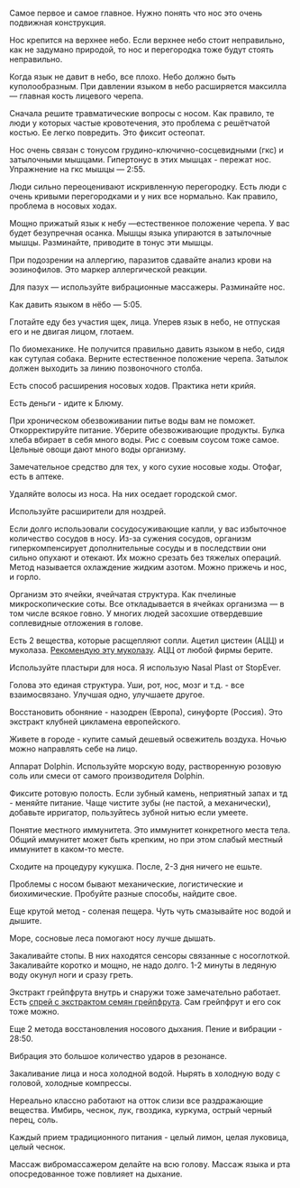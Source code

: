 
Самое первое и самое главное. Нужно понять что нос это очень подвижная конструкция.

Нос крепится на верхнее небо. Если верхнее небо стоит неправильно, как не задумано природой, то нос и перегородка тоже будут стоять неправильно. 

Когда язык не давит в небо, все плохо. Небо должно быть куполообразным. При давлении языком в небо расширяется максилла — главная кость лицевого черепа. 

Сначала решите травматические вопросы с носом. Как правило, те люди у которых частые кровотечения, это проблема с решётчатой костью. Ее легко повредить. Это фиксит остеопат.

Нос очень связан с тонусом грудино-ключично-сосцевидными (гкс) и затылочными мышцами. Гипертонус в этих мышцах - пережат нос. Упражнение на гкс мышцы — 2:55.

Люди сильно переоценивают искривленную перегородку. Есть люди с очень кривыми перегородками и у них все нормально. Как правило, проблема в носовых ходах. 

Мощно прижатый язык к небу —естественное положение черепа. У вас будет безупречная осанка. Мышцы языка упираются в затылочные мышцы. Разминайте, приводите в тонус эти мышцы. 

При подозрении на аллергию, паразитов сдавайте анализ крови на эозинофилов. Это маркер аллергической реакции. 

Для пазух — используйте вибрационные массажеры. Разминайте нос.

Как давить языком в нёбо — 5:05. 

Глотайте еду без участия щек, лица. Уперев язык в небо, не отпуская его и не двигая лицом, глотаем.

По биомеханике. Не получится правильно давить языком в небо, сидя как сутулая собака. Верните естественное положение черепа. Затылок должен выходить за линию позвоночного столба.

Есть способ расширения носовых ходов. Практика нети крийя.

Есть деньги - идите к Блюму.

При хроническом обезвоживании питье воды вам не поможет. Откорректируйте питание. Уберите обезвоживающие продукты. Булка хлеба вбирает в себя много воды. Рис с соевым соусом тоже самое. Цельные овощи дают много воды организму.

Замечательное средство для тех, у кого сухие носовые ходы. Отофаг, есть в аптеке.

Удаляйте волосы из носа. На них оседает городской смог. 

Используйте расширители для ноздрей. 

Если долго использовали сосудосуживающие капли, у вас избыточное количество сосудов в носу. Из-за сужения сосудов, организм гиперкомпенсирует дополнительные сосуды и в последствии они сильно опухают и отекают. Их можно срезать без тяжелых операций. Метод называется охлаждение жидким азотом. Можно прижечь и нос, и горло.

Организм это ячейки, ячейчатая структура. Как пчелиные микроскопические соты. Все откладывается в ячейках организма — в том числе всякое говно. У многих людей засохшие отвердевшие соплевидные отложения в голове.

Есть 2 вещества, которые расщепляют сопли. Ацетил цистеин (АЦЦ) и муколаза. [Рекомендую эту муколазу](https://www.iherb.com/pr/enzymedica-enzyme-defense-120-capsules/3609?rcode=DAY2502&utm_medium=appshare). АЦЦ от любой фирмы берите.

Используйте пластыри для носа. Я использую Nasal Plast от StopEver.

Голова это единая структура. Уши, рот, нос, мозг и т.д. - все взаимосвязано. Улучшая одно, улучшаете другое.

Восстановить обоняние - назодрен (Европа), синуфорте (Россия). Это экстракт клубней цикламена европейского.

Живете в городе - купите самый дешевый освежитель воздуха. Ночью можно направлять себе на лицо.

Аппарат Dolphin. Используйте морскую воду, растворенную розовую соль или смеси от самого производителя Dolphin.

Фиксите ротовую полость. Если зубный камень, неприятный запах и тд - меняйте питание. Чаще чистите зубы (не пастой, а механически), добавьте ирригатор, пользуйтесь зубной нитью если умеете.

Понятие местного иммунитета. Это иммунитет конкретного места тела. Общий иммунитет может быть крепким, но при этом слабый местный иммунитет в каком-то месте.

Сходите на процедуру кукушка. После, 2-3 дня ничего не ешьте.

Проблемы с носом бывают механические, логистические и биохимические. Пробуйте разные способы, найдите свое.

Еще крутой метод - соленая пещера. Чуть чуть смазывайте нос водой и дышите.

Море, сосновые леса помогают носу лучше дышать.

Закаливайте стопы. В них находятся сенсоры связанные с носоглоткой. Закаливайте коротко и мощно, не надо долго. 1-2 минуты в ледяную воду окунул ноги и сразу греть.

Экстракт грейпфрута внутрь и снаружи тоже замечательно работает. Есть [спрей с экстрактом семян грейпфрута](https://www.iherb.com/pr/nutribiotic-nasal-spray-1-fl-oz-29-5-ml/4219?rcode=DAY2502&utm_medium=appshare). Сам грейпфрут и его сок тоже можно.

Еще 2 метода восстановления носового дыхания. Пение и вибрации - 28:50.

Вибрация это большое количество ударов в резонансе.

Закаливание лица и носа холодной водой. Нырять в холодную воду с головой, холодные компрессы.

Нереально классно работают на отток слизи все раздражающие вещества. Имбирь, чеснок, лук, гвоздика, куркума, острый черный перец, соль.

Каждый прием традиционного питания - целый лимон, целая луковица, целый чеснок.

Массаж вибромассажером делайте на всю голову. Массаж языка и рта опосредованное тоже повлияет на дыхание.